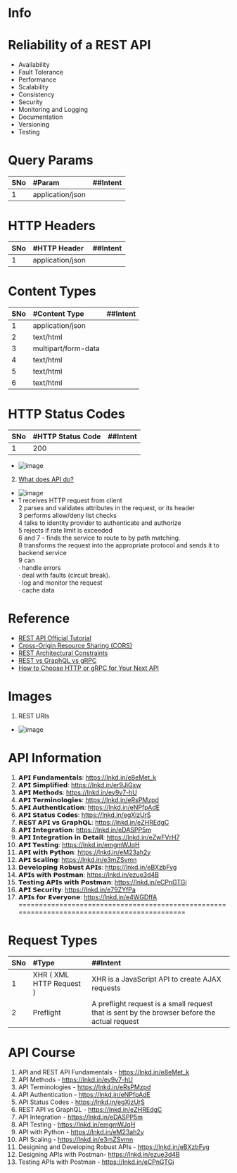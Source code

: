 

# Info
# Reliability of a REST API
* Availability
* Fault Tolerance
* Performance
* Scalability
* Consistency
* Security
* Monitoring and Logging
* Documentation
* Versioning
* Testing





# Query Params
|SNo| #Param  | ##Intent |
| :--- | :--- | :--- |
| 1 | application/json | |






# HTTP Headers
|SNo| #HTTP Header  | ##Intent |
| :--- | :--- | :--- |
| 1 | application/json | |

# Content Types
|SNo| #Content Type  | ##Intent |
| :--- | :--- | :--- |
| 1 | application/json | |
| 2 | text/html | |
| 3 | multipart/form-data | |
| 4 | text/html | |
| 5 | text/html | |
| 6 | text/html | |

# HTTP Status Codes
|SNo| #HTTP Status Code  | ##Intent |
| :--- | :--- | :--- |
| 1 | 200 | |
* ![image](https://user-images.githubusercontent.com/7721150/229872458-44606c57-b0d4-4d33-a25c-789d8f9d4306.png)











2. [What does API do?](https://www.linkedin.com/posts/bytebytego_systemdesign-coding-interviewtips-activity-7054685582408441856-UXkH?utm_source=share&utm_medium=member_android)
* ![image](https://user-images.githubusercontent.com/7721150/234066254-58ae591c-7bd8-4a27-b72d-d93c14412778.png)
* 1 receives HTTP request from client<br>
  2 parses and validates attributes in the request, or its header<br>
  3 performs allow/deny list checks<br>
  4 talks to identity provider to authenticate and authorize<br>
  5 rejects if rate limit is exceeded<br>
  6 and 7 - finds the service to route to by path matching.<br>
  8 transforms the request into the appropriate protocol and sends it to backend service<br>
  9 can <br>
  · handle errors<br>
  · deal with faults (circuit break). <br>
  · log and monitor the request<br>
  · cache data


# Reference
* [REST API Official Tutorial](https://restfulapi.net/)
* [Cross-Origin Resource Sharing (CORS)](https://developer.mozilla.org/en-US/docs/Web/HTTP/CORS)
* [REST Architectural Constraints](https://restfulapi.net/rest-architectural-constraints/)
* [REST vs GraphQL vs gRPC](https://blog.bitsrc.io/rest-vs-graphql-vs-grpc-684edfacf810)
* [How to Choose HTTP or gRPC for Your Next API](https://blog.postman.com/how-to-choose-http-or-grpc-for-your-next-api/)

# Images
1. REST URIs
* ![image](https://user-images.githubusercontent.com/7721150/176473420-5b9a3ff9-1766-44e4-98f7-2ca329d27aa4.png)

# API Information
 1. 𝗔𝗣𝗜 𝗙𝘂𝗻𝗱𝗮𝗺𝗲𝗻𝘁𝗮𝗹𝘀: https://lnkd.in/e8eMet_k
 2. 𝗔𝗣𝗜 𝗦𝗶𝗺𝗽𝗹𝗶𝗳𝗶𝗲𝗱: https://lnkd.in/er9JiGxw
 3. 𝗔𝗣𝗜 𝗠𝗲𝘁𝗵𝗼𝗱𝘀: https://lnkd.in/ey9v7-hU
 4. 𝗔𝗣𝗜 𝗧𝗲𝗿𝗺𝗶𝗻𝗼𝗹𝗼𝗴𝗶𝗲𝘀: https://lnkd.in/eRsPMzpd
 5. 𝗔𝗣𝗜 𝗔𝘂𝘁𝗵𝗲𝗻𝘁𝗶𝗰𝗮𝘁𝗶𝗼𝗻: https://lnkd.in/eNPfpAdE
 6. 𝗔𝗣𝗜 𝗦𝘁𝗮𝘁𝘂𝘀 𝗖𝗼𝗱𝗲𝘀: https://lnkd.in/egXizUrS
 7. 𝗥𝗘𝗦𝗧 𝗔𝗣𝗜 𝘃𝘀 𝗚𝗿𝗮𝗽𝗵𝗤𝗟: https://lnkd.in/eZHREdgC
 8. 𝗔𝗣𝗜 𝗜𝗻𝘁𝗲𝗴𝗿𝗮𝘁𝗶𝗼𝗻: https://lnkd.in/eDASPP5m
 9. 𝗔𝗣𝗜 𝗜𝗻𝘁𝗲𝗴𝗿𝗮𝘁𝗶𝗼𝗻 𝗶𝗻 𝗗𝗲𝘁𝗮𝗶𝗹: https://lnkd.in/eZwFVrH7
10. 𝗔𝗣𝗜 𝗧𝗲𝘀𝘁𝗶𝗻𝗴: https://lnkd.in/emgmWJqH
11. 𝗔𝗣𝗜 𝘄𝗶𝘁𝗵 𝗣𝘆𝘁𝗵𝗼𝗻: https://lnkd.in/eM23ah2y
12. 𝗔𝗣𝗜 𝗦𝗰𝗮𝗹𝗶𝗻𝗴: https://lnkd.in/e3mZSvmn
13. 𝗗𝗲𝘃𝗲𝗹𝗼𝗽𝗶𝗻𝗴 𝗥𝗼𝗯𝘂𝘀𝘁 𝗔𝗣𝗜𝘀: https://lnkd.in/eBXzbFyg
14. 𝗔𝗣𝗜𝘀 𝘄𝗶𝘁𝗵 𝗣𝗼𝘀𝘁𝗺𝗮𝗻: https://lnkd.in/ezue3d4B
15. 𝗧𝗲𝘀𝘁𝗶𝗻𝗴 𝗔𝗣𝗜𝘀 𝘄𝗶𝘁𝗵 𝗣𝗼𝘀𝘁𝗺𝗮𝗻: https://lnkd.in/eCPnGTGi
16. 𝗔𝗣𝗜 𝗦𝗲𝗰𝘂𝗿𝗶𝘁𝘆: https://lnkd.in/e79ZYfPa
17. 𝗔𝗣𝗜𝘀 𝗳𝗼𝗿 𝗘𝘃𝗲𝗿𝘆𝗼𝗻𝗲: https://lnkd.in/e4WGDffA
============================================================================================



# Request Types
|SNo| #Type  | ##Intent |
| :--- | :--- | :--- |
| 1 | XHR ( XML HTTP Request ) | XHR is a JavaScript API to create AJAX requests|
| 2 | Preflight | A preflight request is a small request that is sent by the browser before the actual request |

# API Course
1. API and REST API Fundamentals - https://lnkd.in/e8eMet_k
2. API Methods - https://lnkd.in/ey9v7-hU
3. API Terminologies - https://lnkd.in/eRsPMzpd
4. API Authentication - https://lnkd.in/eNPfpAdE
5. API Status Codes - https://lnkd.in/egXizUrS
6. REST API vs GraphQL - https://lnkd.in/eZHREdgC
7. API Integration - https://lnkd.in/eDASPP5m
8. API Testing - https://lnkd.in/emgmWJqH
9. API with Python - https://lnkd.in/eM23ah2y
10. API Scaling - https://lnkd.in/e3mZSvmn
11. Designing and Developing Robust APIs - https://lnkd.in/eBXzbFyg
12. Designing APIs with Postman- https://lnkd.in/ezue3d4B
13. Testing APIs with Postman - https://lnkd.in/eCPnGTGi





